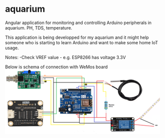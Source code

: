 # aquarium
Angular application for monitoring and controlling Arduino peripherals in aquarium. PH, TDS, temperature.

This application is being developped for my aquarium and it might help someone who is starting to learn Arduino and want to make some home IoT usage.

Notes:
-Check VREF value - e.g. ESP8266 has voltage 3.3V

Below is schema of connection with WeMos board
![My Image](other/Schema_v4.png)


